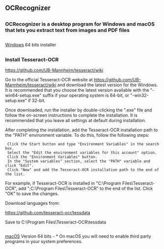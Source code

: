 ## OCRecognizer
##
### OCRecognizer is a desktop program for Windows and macOS that lets you extract text from images and PDF files
##
[Windows](https://drive.google.com/file/d/1YPHSKaxGdxXXoxLuVRZSmreSB07CXkJD/view?usp=sharing)
   64 bits installer
##
### Install Tesseract-OCR


https://github.com/UB-Mannheim/tesseract/wiki


Go to the official Tesseract-OCR website at https://github.com/UB-Mannheim/tesseract/wiki and download the latest version for the
Windows. It is recommended that you choose the latest version available with the "-win64-setup.exe" suffix if your operating system
is 64-bit, or "-win32-setup.exe" if 32-bit.

Once downloaded, run the installer by double-clicking the ".exe" file and follow the on-screen instructions to complete the installation.
It is recommended that you leave all settings at default during installation.

After completing the installation, add the Tesseract-OCR installation path to the "PATH" environment variable. To do this, follow
the following steps:

     Click the Start button and type "Environment Variables" in the search box.
     Select the "Edit the environment variables for this account" option.
     Click the "Environment Variables" button.
     In the "System variables" section, select the "PATH" variable and click "Edit".
     Click "New" and add the Tesseract-OCR installation path to the end of the list.
For example, if Tesseract-OCR is installed in "C:\Program Files\Tesseract-OCR",
add ";C:\Program Files\Tesseract-OCR" to the end of the list.
     Click "OK" to save the changes.


Download languages from:

https://github.com/tesseract-ocr/tessdata

Save to C:\Program Files\Tesseract-OCR\tessdata
##
[macOS](https://drive.google.com/file/d/1QIrODe1TWN0PkxfiGJ3p_CUhrVq5FJYV/view?usp=share_link)
   Version 64 bits - * On macOS you will need to enable third party programs in your system preferences.

